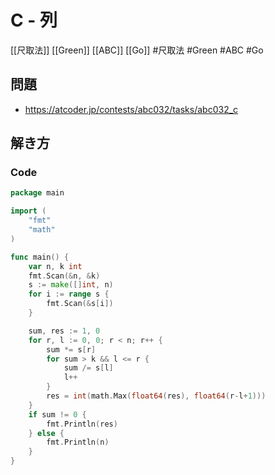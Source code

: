 # C - 列
[[尺取法]] [[Green]] [[ABC]] [[Go]]
#尺取法 #Green #ABC #Go 

## 問題
- https://atcoder.jp/contests/abc032/tasks/abc032_c


## 解き方
### Code
```go
package main

import (
	"fmt"
	"math"
)

func main() {
	var n, k int
	fmt.Scan(&n, &k)
	s := make([]int, n)
	for i := range s {
		fmt.Scan(&s[i])
	}

	sum, res := 1, 0
	for r, l := 0, 0; r < n; r++ {
		sum *= s[r]
		for sum > k && l <= r {
			sum /= s[l]
			l++
		}
		res = int(math.Max(float64(res), float64(r-l+1)))
	}
	if sum != 0 {
		fmt.Println(res)
	} else {
		fmt.Println(n)
	}
}
```